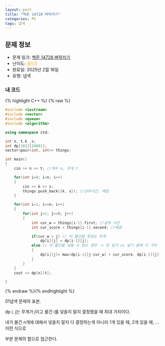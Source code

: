 ```yaml
---
layout: post
title: "백준 14728 벼락치기"
categories: PS
tags: 냅색
---
```


## 문제 정보
- 문제 링크: [백준 14728 벼락치기](https://www.acmicpc.net/problem/11438)
- 난이도: <span style="color:#FFA500">골드5</span>
- 완료일: 2025년 2월 16일
- 유형: 냅색

### 내 코드

{% highlight C++ %} {% raw %}
```C++
#include <iostream>
#include <vector>
#include <queue>
#include <algorithm>

using namespace std;

int n, t,k ,s;
int dp[101][10001];
vector<pair<int, int>> things;

int main()
{
	cin >> n >> t; //개수 n, 무게 t

	for(int i=0; i<n; i++)
	{
		cin >> k >> s;
		things.push_back({k, s}); //공부시간, 배점
	}

	for(int i=1; i<=n; i++)
	{
		for(int j=1; j<=t; j++)
		{
			int cur_w = things[i-1].first; //공부 시간
			int cur_score = things[i-1].second; //배점

			if(cur_w > j) // 이 물건을 못담는 무게
				dp[i][j] = dp[i-1][j];
			else // 이 물건을 넣을 수 있는 경우 -> 안 넣기 vs 넣기 중에 더 가치 높은걸로 ㄱㄱ 
			{
				dp[i][j]= max(dp[i-1][j-cur_w] + cur_score, dp[i-1][j]);
			}
		}
	}
	cout << dp[n][t];

}
```
{% endraw %}{% endhighlight %}

01냅색 문제의 표본.

dp i, j는 무게가 j이고 물건 i를 넣을지 말지 결정했을 때 최대 가치이다.

내가 물건 n개에 대해서 넣을지 말지 다 결정하는게 아니라 1개 있을 때, 2개 있을 때, … 이런 식으로

부분 문제의 합으로 접근한다.
